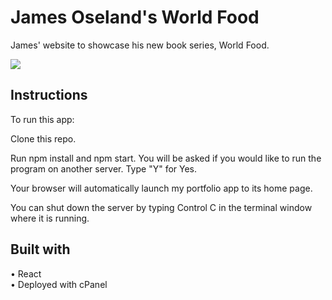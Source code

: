 
# James Oseland's World Food
James' website to showcase his new book series, World Food.

![](jamesdesktoplow.gif)



## Instructions
To run this app:

Clone this repo.

Run npm install and npm start. You will be asked if you would like to run the program on another server. Type "Y" for Yes.

Your browser will automatically launch my portfolio app to its home page.

You can shut down the server by typing Control C in the terminal window where it is running.

## Built with
• React <br/>
• Deployed with cPanel
